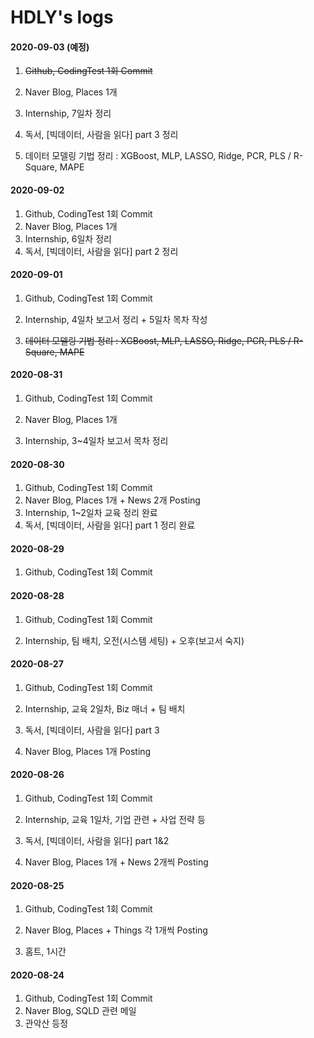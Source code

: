 # HDLY's logs



#### 2020-09-03 (예정)

1. ~~Github, CodingTest 1회 Commit~~

2. Naver Blog, Places 1개

3. Internship, 7일차  정리

4. 독서, [빅데이터, 사람을 읽다] part 3 정리

5. 데이터 모델링 기법 정리 : XGBoost, MLP, LASSO, Ridge, PCR, PLS / R-Square, MAPE

   

#### 2020-09-02 

1. Github, CodingTest 1회 Commit
2. Naver Blog, Places 1개
3. Internship, 6일차  정리
4. 독서, [빅데이터, 사람을 읽다] part 2 정리



#### 2020-09-01

1. Github, CodingTest 1회 Commit

3. Internship, 4일차 보고서  정리 + 5일차 목차 작성

5. ~~데이터 모델링 기법 정리 : XGBoost, MLP, LASSO, Ridge, PCR, PLS / R-Square, MAPE~~

   

#### 2020-08-31 

1. Github, CodingTest 1회 Commit

2. Naver Blog, Places 1개

3. Internship, 3~4일차 보고서 목차 정리

   


#### 2020-08-30

1. Github, CodingTest 1회 Commit
2. Naver Blog, Places 1개 + News 2개 Posting
3. Internship, 1~2일차 교육 정리 완료
4. 독서, [빅데이터, 사람을 읽다] part 1 정리 완료



#### 2020-08-29

1. Github, CodingTest 1회 Commit

   

#### 2020-08-28

1. Github, CodingTest 1회 Commit

2. Internship, 팀 배치, 오전(시스템 세팅) + 오후(보고서 숙지)

   

#### 2020-08-27

1. Github, CodingTest 1회 Commit

2. Internship, 교육 2일차, Biz 매너 + 팀 배치

3. 독서, [빅데이터, 사람을 읽다] part 3

4. Naver Blog, Places 1개 Posting

   

#### 2020-08-26

1. Github, CodingTest 1회 Commit

2. Internship, 교육 1일차, 기업 관련 + 사업 전략 등

3. 독서, [빅데이터, 사람을 읽다] part 1&2

4. Naver Blog, Places 1개 + News 2개씩 Posting

   

#### 2020-08-25

1. Github, CodingTest 1회 Commit

2. Naver Blog, Places + Things 각 1개씩 Posting

3. 홈트, 1시간

   

#### 2020-08-24

1. Github, CodingTest 1회 Commit
2. Naver Blog, SQLD 관련 메일
3. 관악산 등정